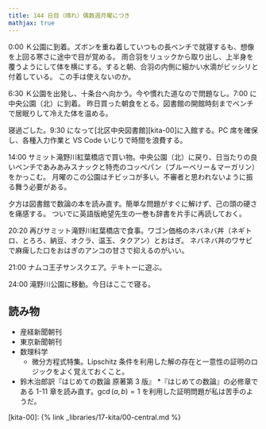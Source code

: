 ```yaml
---
title: 144 日目（晴れ）偶数週月曜につき
mathjax: true
---
```


0:00 Ｋ公園に到着。ズボンを重ね着していつもの長ベンチで就寝するも、想像を上回る寒さに途中で目が覚める。
雨合羽をリュックから取り出し、上半身を覆うようにして体を横にする。すると朝、合羽の内側に細かい水滴がビッシリと付着している。
この手は使えないのか。

6:30 Ｋ公園を出発し、十条台へ向かう。今や慣れた道なので問題なし。7:00 に中央公園（北）に到着。
昨日買った朝食をとる。図書館の開館時刻までベンチで居眠りして冷えた体を温める。

寝過ごした。9:30 になって[北区中央図書館][kita-00]に入館する。PC 席を確保し、各種入力作業と VS Code いじりで時間を浪費する。

14:00 サミット滝野川紅葉橋店で買い物。中央公園（北）に戻り、日当たりの良いベンチであみあみスナックと特売のコッペパン（ブルーベリー＆マーガリン）をかっこむ。
月曜のこの公園はチビッコが多い。不審者と思われないように振る舞う必要がある。

夕方は図書館で数論の本を読み直す。簡単な問題がすぐに解けず、己の頭の硬さを痛感する。
ついでに英語版絶望先生の一巻も辞書を片手に再読しておく。

20:20 再びサミット滝野川紅葉橋店で食事。ワゴン価格のネバネバ丼（ネギトロ、とろろ、納豆、オクラ、温玉、タクアン）とおはぎ。
ネバネバ丼のワサビで麻痺した口をおはぎのアンコの甘さで抑えるのがいい。

21:00 ナムコ王子サンスクエア。テキトーに遊ぶ。

24:00 滝野川公園に移動。今日はここで寝る。

## 読み物

* 産経新聞朝刊
* 東京新聞朝刊
* 数理科学
  * 微分方程式特集。Lipschitz 条件を利用した解の存在と一意性の証明のロジックをよく覚えておくこと。
* 鈴木治郎訳『はじめての数論 原著第 3 版』
  *『はじめての数論』の必修章である 1-11 章を読み直す。$\gcd(a, b) = 1$ を利用した証明問題が私は苦手のようだ。

[kita-00]: {% link _libraries/17-kita/00-central.md %}
